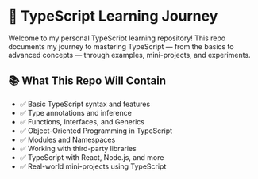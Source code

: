 # 🚀 TypeScript Learning Journey

Welcome to my personal TypeScript learning repository! This repo documents my journey to mastering TypeScript — from the basics to advanced concepts — through examples, mini-projects, and experiments.

## 📚 What This Repo Will Contain

- ✅ Basic TypeScript syntax and features
- ✅ Type annotations and inference
- ✅ Functions, Interfaces, and Generics
- ✅ Object-Oriented Programming in TypeScript
- ✅ Modules and Namespaces
- ✅ Working with third-party libraries
- ✅ TypeScript with React, Node.js, and more
- ✅ Real-world mini-projects using TypeScript
